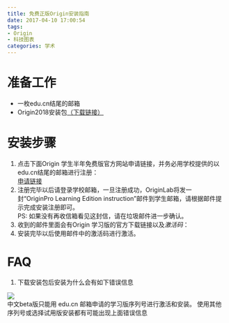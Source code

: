 ```yaml
---
title: 免费正版Origin安装指南
date: 2017-04-10 17:00:54
tags:
- Origin
- 科技图表
categories: 学术
---
```

#  准备工作
- 一枚edu.cn结尾的邮箱
- Origin2018安装包[（下载链接）](https://pan.baidu.com/s/1nv02e7n)

#  安装步骤
1. 点击下面Origin 学生半年免费版官方网站申请链接，并务必用学校提供的以edu.cn结尾的邮箱进行注册：  
[申请链接](//www.originlab.com/OriginProLearning.aspx)
2. 注册完毕以后请登录学校邮箱，一旦注册成功，OriginLab将发一封“OriginPro Learning Edition instruction”邮件到学生邮箱，请根据邮件提示完成安装注册即可。  
PS: 如果没有再收信箱看见这封信，请在垃圾邮件进一步确认。  
3. 收到的邮件里面会有Origin 学习版的官方下载链接以及*激活码*：
4. 安装完毕以后使用邮件中的激活码进行激活。  



#  FAQ
1. 下载安装包后安装为什么会有如下错误信息 
<div align=left><img src="//www.originlab.com/ftp/forum_and_kbase/Images/error_message_cn_learning_version.png" /> </div>  
中文beta版只能用 edu.cn 邮箱申请的学习版序列号进行激活和安装。 使用其他序列号或选择试用版安装都有可能出现上面错误信息


